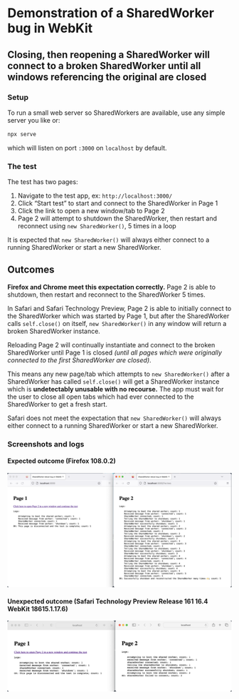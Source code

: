 # Demonstration of a SharedWorker bug in WebKit

## Closing, then reopening a SharedWorker will connect to a broken SharedWorker until all windows referencing the original are closed

### Setup

To run a small web server so SharedWorkers are available, use any simple server you like or:

```sh
npx serve
```

which will listen on port `:3000` on `localhost` by default.

### The test

The test has two pages:

1. Navigate to the test app, ex: `http://localhost:3000/`
2. Click “Start test” to start and connect to the SharedWorker in Page 1
3. Click the link to open a new window/tab to Page 2
4. Page 2 will attempt to shutdown the SharedWorker, then restart and reconnect using `new SharedWorker()`, 5 times in a loop

It is expected that `new SharedWorker()` will always either connect to a running SharedWorker or start a new SharedWorker.

## Outcomes

**Firefox and Chrome meet this expectation correctly.** Page 2 is able to shutdown, then restart and reconnect to the SharedWorker 5 times.

In Safari and Safari Technology Preview, Page 2 is able to initially connect to the SharedWorker which was started by Page 1, but after the SharedWorker calls `self.close()` on itself, `new SharedWorker()` in any window will return a broken SharedWorker instance.

Reloading Page 2 will continually instantiate and connect to the broken SharedWorker until Page 1 is closed _(until all pages which were originally connected to the first SharedWorker are closed)_.

This means any new page/tab which attempts to `new SharedWorker()` after a SharedWorker has called `self.close()` will get a SharedWorker instance which is **undetectably unusable with no recourse.** The app must wait for the user to close all open tabs which had ever connected to the SharedWorker to get a fresh start.

Safari does not meet the expectation that `new SharedWorker()` will always either connect to a running SharedWorker or start a new SharedWorker.

### Screenshots and logs

#### Expected outcome (Firefox 108.0.2)

![Firefox worked as expected](firefox.png)

#### Unexpected outcome (Safari Technology Preview Release 161 16.4 WebKit 18615.1.17.6)

![Safari did not work as expected](safari.png)
